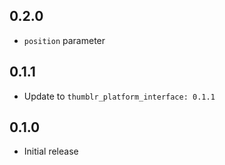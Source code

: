## 0.2.0
* `position` parameter

## 0.1.1
* Update to `thumblr_platform_interface: 0.1.1`

## 0.1.0

* Initial release
